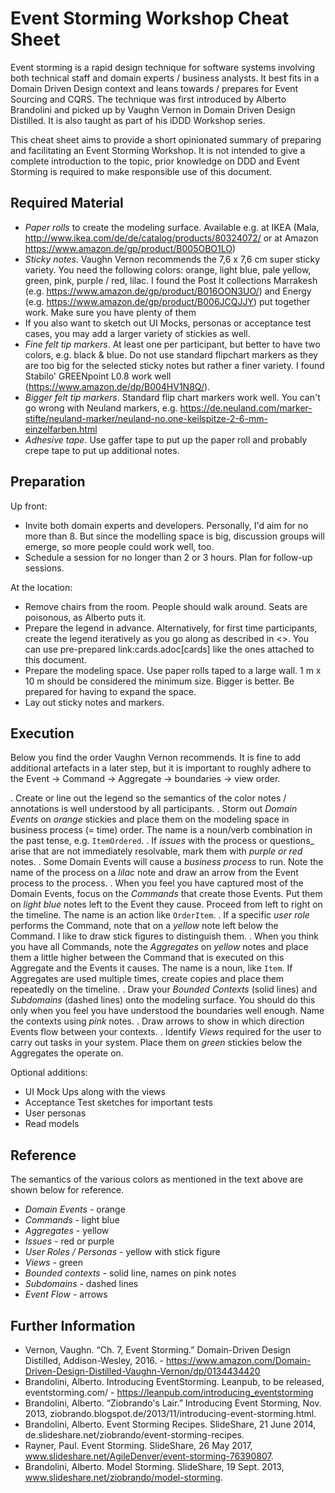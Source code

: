 # Event Storming Workshop Cheat Sheet

Event storming is a rapid design technique for software systems involving both technical staff and domain experts / business analysts. It best fits in a Domain Driven Design context and leans towards / prepares for Event Sourcing and CQRS. The technique was first introduced by Alberto Brandolini and picked up by Vaughn Vernon in Domain Driven Design Distilled. It is also taught as part of his iDDD Workshop series.

This cheat sheet aims to provide a short opinionated summary of preparing and facilitating an Event Storming Workshop. It is not intended to give a complete introduction to the topic, prior knowledge on DDD and Event Storming is required to make responsible use of this document.

## Required Material

* *Paper rolls* to create the modeling surface. Available e.g. at IKEA (Mala, http://www.ikea.com/de/de/catalog/products/80324072/ or at Amazon https://www.amazon.de/gp/product/B005OBO1LO)
* *Sticky notes*. Vaughn Vernon recommends the 7,6 x 7,6 cm super sticky variety. You need the following colors: orange, light blue, pale yellow, green, pink, purple / red, lilac. I found the Post It collections Marrakesh (e.g. https://www.amazon.de/gp/product/B016OON3UO/) and Energy (e.g. https://www.amazon.de/gp/product/B006JCQJJY) put together work. Make sure you have plenty of them
* If you also want to sketch out UI Mocks, personas or acceptance test cases, you may add a larger variety of stickies as well.
* *Fine felt tip markers*. At least one per participant, but better to have two colors, e.g. black & blue. Do not use standard flipchart markers as they are too big for the selected sticky notes but rather a finer variety. I found Stabilo' GREENpoint L0.8 work well (https://www.amazon.de/dp/B004HV1N8Q/).
* *Bigger felt tip markers*. Standard flip chart markers work well. You can't go wrong with Neuland markers, e.g. https://de.neuland.com/marker-stifte/neuland-marker/neuland-no.one-keilspitze-2-6-mm-einzelfarben.html
* *Adhesive tape*. Use gaffer tape to put up the paper roll and probably crepe tape to put up additional notes.

## Preparation

Up front:

* Invite both domain experts and developers. Personally, I'd aim for no more than 8. But since the modelling space is big, discussion groups will emerge, so more people could work well, too.
* Schedule a session for no longer than 2 or 3 hours. Plan for follow-up sessions.

At the location:

* Remove chairs from the room. People should walk around. Seats are poisonous, as Alberto puts it.
* Prepare the legend in advance. Alternatively, for first time participants, create the legend iteratively as you go along as described in <<Execution>>. You can use pre-prepared link:cards.adoc[cards] like the ones attached to this document.
* Prepare the modeling space. Use paper rolls taped to a large wall. 1 m x 10 m should be considered the minimum size. Bigger is better. Be prepared for having to expand the space.
* Lay out sticky notes and markers.

## Execution

Below you find the order Vaughn Vernon recommends. It is fine to add additional artefacts in a later step, but it is important to roughly adhere to the Event -> Command -> Aggregate -> boundaries -> view order.

. Create or line out the legend so the semantics of the color notes / annotations is well understood by all participants.
. Storm out _Domain Events_ on _orange_ stickies and place them on the modeling space in business process (= time) order. The name is a noun/verb combination in the past tense, e.g. `ItemOrdered`.
. If _issues_ with the process or questions_ arise that are not immediately resolvable, mark them with _purple or red_ notes.
. Some Domain Events will cause a _business process_ to run. Note the name of the process on a _lilac_ note and draw an arrow from the Event process to the process.
.  When you feel you have captured most of the Domain Events, focus on the _Commands_ that create those Events. Put them on _light blue_ notes left to the Event they cause. Proceed from left to right on the timeline. The name is an action like `OrderItem`.
. If a specific _user role_ performs the Command, note that on a _yellow_ note left below the Command. I like to draw stick figures to distinguish them.
. When you think you have all Commands, note the _Aggregates_ on _yellow_ notes and place them a little higher between the Command that is executed on this Aggregate and the Events it causes. The name is a noun, like `Item`. If Aggregates are used multiple times, create copies and place them repeatedly on the timeline.
. Draw your _Bounded Contexts_ (solid lines) and _Subdomains_ (dashed lines) onto the modeling surface. You should do this only when you feel you have understood the boundaries well enough. Name the contexts using _pink_ notes.
. Draw arrows to show in which direction Events flow between your contexts.
. Identify _Views_ required for the user to carry out tasks in your system. Place them on _green_ stickies below the Aggregates the operate on.

Optional additions:

* UI Mock Ups along with the views
* Acceptance Test sketches for important tests
* User personas
* Read models

## Reference

The semantics of the various colors as mentioned in the text above are shown below for reference.

* *Domain Events* - orange
* *Commands* - light blue
* *Aggregates* - yellow
* *Issues* - red or purple
* *User Roles / Personas* - yellow with stick figure
* *Views* - green
* *Bounded contexts* - solid line, names on pink notes
* *Subdomains* - dashed lines
* *Event Flow* - arrows

## Further Information

* Vernon, Vaughn. “Ch. 7, Event Storming.” Domain-Driven Design Distilled, Addison-Wesley, 2016. - https://www.amazon.com/Domain-Driven-Design-Distilled-Vaughn-Vernon/dp/0134434420
* Brandolini, Alberto. Introducing EventStorming. Leanpub, to be released, eventstorming.com/ - https://leanpub.com/introducing_eventstorming
* Brandolini, Alberto. “Ziobrando's Lair.” Introducing Event Storming, Nov. 2013, ziobrando.blogspot.de/2013/11/introducing-event-storming.html.
* Brandolini, Alberto. Event Storming Recipes. SlideShare, 21 June 2014, de.slideshare.net/ziobrando/event-storming-recipes.
* Rayner, Paul. Event Storming. SlideShare, 26 May 2017, www.slideshare.net/AgileDenver/event-storming-76390807.
* Brandolini, Alberto. Model Storming. SlideShare, 19 Sept. 2013, www.slideshare.net/ziobrando/model-storming.

